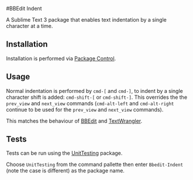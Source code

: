 #BBEdit Indent

A Sublime Text 3 package that enables text indentation by a single character at a time.

## Installation

Installation is performed via [Package Control](https://packagecontrol.io/).

## Usage

Normal indentation is performed by `cmd-[` and `cmd-]`, to indent by a single character shift is added: `cmd-shift-[` or `cmd-shift-]`. This overrides the the `prev_view` and `next_view` commands (`cmd-alt-left` and `cmd-alt-right` continue to be used for the `prev_view` and `next_view` commands).

This matches the behaviour of [BBEdit](http://www.barebones.com/products/bbedit/) and [TextWrangler](http://www.barebones.com/products/textwrangler/).

## Tests

Tests can be run using the [UnitTesting](https://packagecontrol.io/packages/UnitTesting) package.

Choose `UnitTesting` from the command pallette then enter `Bbedit-Indent` (note the case is different) as the package name.
